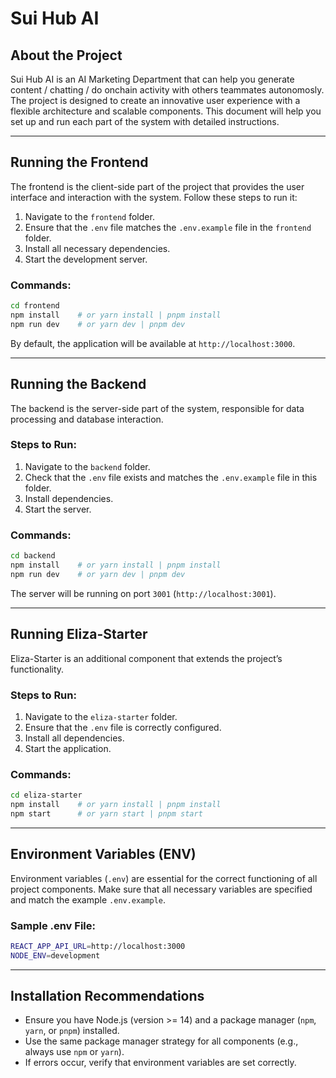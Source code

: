 # **Sui Hub AI**

## **About the Project**  
Sui Hub AI is an AI Marketing Department that can help you generate content / chatting / do onchain activity with others teammates autonomosly. The project is designed to create an innovative user experience with a flexible architecture and scalable components. This document will help you set up and run each part of the system with detailed instructions.

---

## **Running the Frontend**  
The frontend is the client-side part of the project that provides the user interface and interaction with the system. Follow these steps to run it:

1. Navigate to the `frontend` folder.  
2. Ensure that the `.env` file matches the `.env.example` file in the `frontend` folder.  
3. Install all necessary dependencies.  
4. Start the development server.

### **Commands:**  
```bash
cd frontend
npm install    # or yarn install | pnpm install
npm run dev    # or yarn dev | pnpm dev
```

By default, the application will be available at `http://localhost:3000`.

---

## **Running the Backend**  
The backend is the server-side part of the system, responsible for data processing and database interaction.

### **Steps to Run:**  
1. Navigate to the `backend` folder.  
2. Check that the `.env` file exists and matches the `.env.example` file in this folder.  
3. Install dependencies.  
4. Start the server.

### **Commands:**  
```bash
cd backend
npm install    # or yarn install | pnpm install
npm run dev    # or yarn dev | pnpm dev
```

The server will be running on port `3001` (`http://localhost:3001`).

---

## **Running Eliza-Starter**  
Eliza-Starter is an additional component that extends the project’s functionality.

### **Steps to Run:**  
1. Navigate to the `eliza-starter` folder.  
2. Ensure that the `.env` file is correctly configured.  
3. Install all dependencies.  
4. Start the application.

### **Commands:**  
```bash
cd eliza-starter
npm install    # or yarn install | pnpm install
npm start      # or yarn start | pnpm start
```

---

## **Environment Variables (ENV)**  
Environment variables (`.env`) are essential for the correct functioning of all project components. Make sure that all necessary variables are specified and match the example `.env.example`.

### **Sample .env File:**  
```bash
REACT_APP_API_URL=http://localhost:3000
NODE_ENV=development
```

---

## **Installation Recommendations**  
- Ensure you have Node.js (version >= 14) and a package manager (`npm`, `yarn`, or `pnpm`) installed.  
- Use the same package manager strategy for all components (e.g., always use `npm` or `yarn`).  
- If errors occur, verify that environment variables are set correctly.
